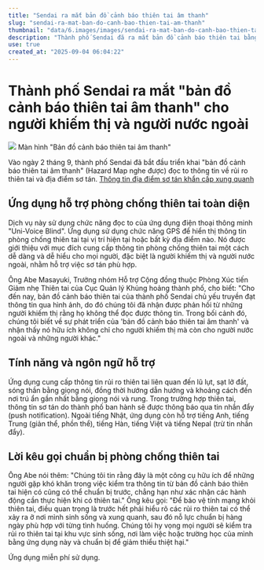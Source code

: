```yaml
---
title: "Sendai ra mắt bản đồ cảnh báo thiên tai âm thanh"
slug: "sendai-ra-mat-ban-do-canh-bao-thien-tai-am-thanh"
thumbnail: "data/6.images/images/sendai-ra-mat-ban-do-canh-bao-thien-tai-am-thanh.webp"
description: "Thành phố Sendai đã ra mắt bản đồ cảnh báo thiên tai bằng âm thanh sử dụng ứng dụng Uni-Voice Blind, cung cấp thông tin phòng chống thiên tai cho người khiếm thị và người nước ngoài bằng nhiều ngôn ngữ."
use: true
created_at: "2025-09-04 06:04:22"
---
```


# Thành phố Sendai ra mắt "bản đồ cảnh báo thiên tai âm thanh" cho người khiếm thị và người nước ngoài

![](/images/20250903-00000078-minkei-000-2-view.webp)
Màn hình "Bản đồ cảnh báo thiên tai âm thanh"

Vào ngày 2 tháng 9, thành phố Sendai đã bắt đầu triển khai "bản đồ cảnh báo thiên tai âm thanh" (Hazard Map nghe được) đọc to thông tin về rủi ro thiên tai và địa điểm sơ tán.
[Thông tin địa điểm sơ tán khẩn cấp xung quanh](https://sendai.keizai.biz/photoflash/9264/)

## Ứng dụng hỗ trợ phòng chống thiên tai toàn diện

Dịch vụ này sử dụng chức năng đọc to của ứng dụng điện thoại thông minh "Uni-Voice Blind". Ứng dụng sử dụng chức năng GPS để hiển thị thông tin phòng chống thiên tai tại vị trí hiện tại hoặc bất kỳ địa điểm nào. Nó được giới thiệu với mục đích cung cấp thông tin phòng chống thiên tai một cách dễ dàng và dễ hiểu cho mọi người, đặc biệt là người khiếm thị và người nước ngoài, nhằm hỗ trợ việc sơ tán phù hợp.

Ông Abe Masayuki, Trưởng nhóm Hỗ trợ Cộng đồng thuộc Phòng Xúc tiến Giảm nhẹ Thiên tai của Cục Quản lý Khủng hoảng thành phố, cho biết: "Cho đến nay, bản đồ cảnh báo thiên tai của thành phố Sendai chủ yếu truyền đạt thông tin qua hình ảnh, do đó chúng tôi đã nhận được phản hồi từ những người khiếm thị rằng họ không thể đọc được thông tin. Trong bối cảnh đó, chúng tôi biết về sự phát triển của 'bản đồ cảnh báo thiên tai âm thanh' và nhận thấy nó hữu ích không chỉ cho người khiếm thị mà còn cho người nước ngoài và những người khác."

## Tính năng và ngôn ngữ hỗ trợ

Ứng dụng cung cấp thông tin rủi ro thiên tai liên quan đến lũ lụt, sạt lở đất, sóng thần bằng giọng nói, đồng thời hướng dẫn hướng và khoảng cách đến nơi trú ẩn gần nhất bằng giọng nói và rung. Trong trường hợp thiên tai, thông tin sơ tán do thành phố ban hành sẽ được thông báo qua tin nhắn đẩy (push notification). Ngoài tiếng Nhật, ứng dụng còn hỗ trợ tiếng Anh, tiếng Trung (giản thể, phồn thể), tiếng Hàn, tiếng Việt và tiếng Nepal (trừ tin nhắn đẩy).

## Lời kêu gọi chuẩn bị phòng chống thiên tai

Ông Abe nói thêm: "Chúng tôi tin rằng đây là một công cụ hữu ích để những người gặp khó khăn trong việc kiểm tra thông tin từ bản đồ cảnh báo thiên tai hiện có cũng có thể chuẩn bị trước, chẳng hạn như xác nhận các hành động cần thực hiện khi có thiên tai." Ông kêu gọi: "Để bảo vệ tính mạng khỏi thiên tai, điều quan trọng là trước hết phải hiểu rõ các rủi ro thiên tai có thể xảy ra ở nơi mình sinh sống và xung quanh, sau đó nỗ lực chuẩn bị hàng ngày phù hợp với từng tình huống. Chúng tôi hy vọng mọi người sẽ kiểm tra rủi ro thiên tai tại khu vực sinh sống, nơi làm việc hoặc trường học của mình bằng ứng dụng này và chuẩn bị để giảm thiểu thiệt hại."

Ứng dụng miễn phí sử dụng.